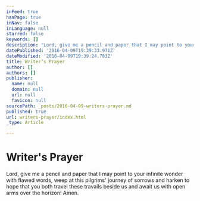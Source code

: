```yaml
---
inFeed: true
hasPage: true
inNav: false
inLanguage: null
starred: false
keywords: []
description: 'Lord, give me a pencil and paper that I may point to your infinite wonder with flawed words, weep at this pilgrims’ journey of sorrows and harken to hope that you both travel these travails beside us and await us with open arms over the horizon! Amen.'
datePublished: '2016-04-09T19:39:33.971Z'
dateModified: '2016-04-09T19:39:24.783Z'
title: Writer’s Prayer
author: []
authors: []
publisher:
  name: null
  domain: null
  url: null
  favicon: null
sourcePath: _posts/2016-04-09-writers-prayer.md
published: true
url: writers-prayer/index.html
_type: Article

---
```

# Writer's Prayer

Lord, give me a pencil and paper that I may point to your infinite wonder with flawed words, weep at this pilgrims' journey of sorrows and harken to hope that you both travel these travails beside us and await us with open arms over the horizon! Amen.